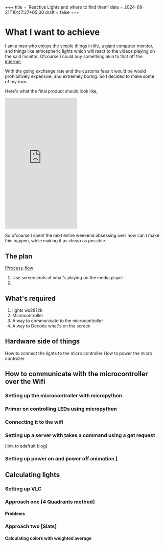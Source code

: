 +++
title = 'Reactive Lights and where to find them'
date = 2024-08-21T10:47:27+05:30
draft = false
+++

# What I want to achieve
I am a man who enjoys the simple things in life, a giant computer monitor, and things like atmospheric lights which will react to 
the videos playing on the said monitor. Ofcourse I could buy something akin to that off the [internet](https://us.govee.com/products/govee-tv-backlight-3-lite?Size=For%2075-85%20inch%20TVs&Version=DUNE-themed%20Packaging).

With the going exchange rate and the customs fees it would be would prohibitively expensive, and extremely boring. 
So I decided to make some of my own.

Here's what the final product should look like, 	

<iframe width="235" height="424.5" src="https://www.youtube.com/embed/1Lx_C2iYTV0" title="Finding Nemo but the TV lights REACT! 🤯" frameborder="0" allow="accelerometer; autoplay; clipboard-write; encrypted-media; gyroscope; picture-in-picture; web-share" referrerpolicy="strict-origin-when-cross-origin" allowfullscreen></iframe>

So ofcourse I spent the next entire weekend obsessing over how can I make this happen, while making it as cheap as possible.

## The plan

[!Process_flow](./flow.svg)

1. Use screenshots of what's playing on the media player
2. 

## What's required

1. lights ws2812b
2. Microcontroller
3. A way to communicate to the microcontroller
4. A way to Decode what's on the screen

## Hardware side of things 
How to connect the lights to the micro controller
How to power the micro controller 

## How to communicate with the microcontroller over the Wifi
### Setting up the microcontroller with micropython
### Primer on controlling LEDs using micropython
### Connecting it to the wifi
### Setting up a server with takes a command using a get request 
[link to adafruit blog]
### Setting up power on and power off animation ]

## Calculating lights
### Setting up VLC
### Approach one [4 Quadrants method] 
#### Problems
### Approach two [Slats]
#### Calculating colors with weighted average
